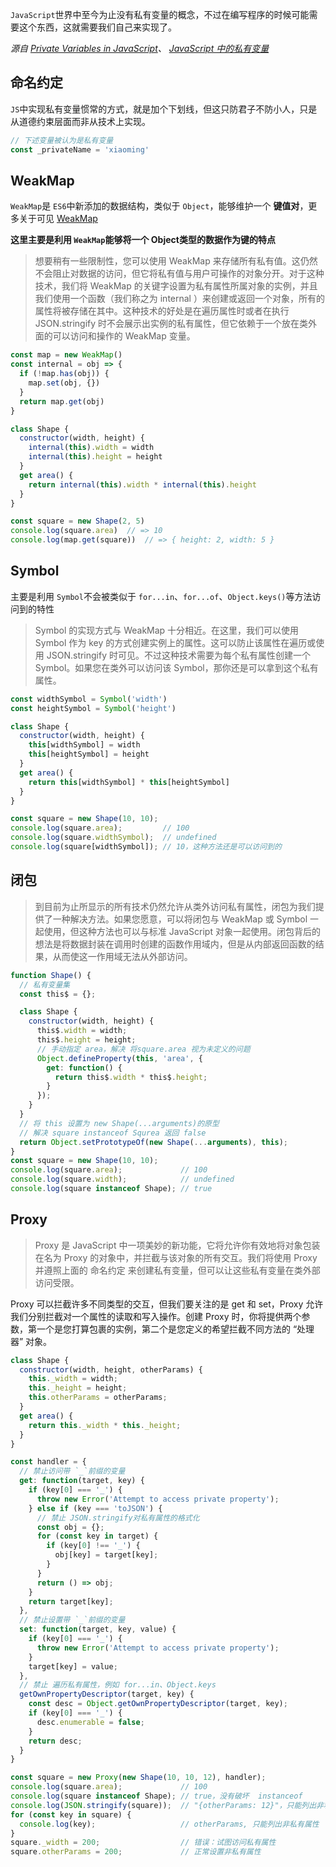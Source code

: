 `JavaScript`世界中至今为止没有私有变量的概念，不过在编写程序的时候可能需要这个东西，这就需要我们自己来实现了。

_源自 [Private Variables in JavaScript](https://marcusnoble.co.uk/2018-02-04-private-variables-in-javascript/)、 [JavaScript 中的私有变量](https://github.com/xitu/gold-miner/blob/master/TODO/private-variables-in-javascript.md)_

## 命名约定

`JS`中实现私有变量惯常的方式，就是加个下划线，但这只防君子不防小人，只是从道德约束层面而非从技术上实现。

```js
// 下述变量被认为是私有变量
const _privateName = 'xiaoming'
```

## WeakMap

`WeakMap`是 `ES6`中新添加的数据结构，类似于 `Object`，能够维护一个 **键值对**，更多关于可见 [WeakMap](http://es6.ruanyifeng.com/#docs/set-map)

**这里主要是利用 `WeakMap`能够将一个 Object类型的数据作为键的特点**

>想要稍有一些限制性，您可以使用 WeakMap 来存储所有私有值。这仍然不会阻止对数据的访问，但它将私有值与用户可操作的对象分开。对于这种技术，我们将 WeakMap 的关键字设置为私有属性所属对象的实例，并且我们使用一个函数（我们称之为 internal ）来创建或返回一个对象，所有的属性将被存储在其中。这种技术的好处是在遍历属性时或者在执行 JSON.stringify 时不会展示出实例的私有属性，但它依赖于一个放在类外面的可以访问和操作的 WeakMap 变量。

```js
const map = new WeakMap()
const internal = obj => {
  if (!map.has(obj)) {
    map.set(obj, {})
  }
  return map.get(obj)
}

class Shape {
  constructor(width, height) {
    internal(this).width = width
    internal(this).height = height
  }
  get area() {
    return internal(this).width * internal(this).height
  }
}

const square = new Shape(2, 5)
console.log(square.area)  // => 10
console.log(map.get(square))  // => { height: 2, width: 5 }
```

## Symbol

主要是利用 `Symbol`不会被类似于 `for...in`、`for...of`、`Object.keys()`等方法访问到的特性

>Symbol 的实现方式与 WeakMap 十分相近。在这里，我们可以使用 Symbol 作为 key 的方式创建实例上的属性。这可以防止该属性在遍历或使用 JSON.stringify 时可见。不过这种技术需要为每个私有属性创建一个 Symbol。如果您在类外可以访问该 Symbol，那你还是可以拿到这个私有属性。

```js
const widthSymbol = Symbol('width')
const heightSymbol = Symbol('height')

class Shape {
  constructor(width, height) {
    this[widthSymbol] = width
    this[heightSymbol] = height
  }
  get area() {
    return this[widthSymbol] * this[heightSymbol]
  }
}

const square = new Shape(10, 10);
console.log(square.area);         // 100
console.log(square.widthSymbol);  // undefined
console.log(square[widthSymbol]); // 10，这种方法还是可以访问到的
```

## 闭包

>到目前为止所显示的所有技术仍然允许从类外访问私有属性，闭包为我们提供了一种解决方法。如果您愿意，可以将闭包与 WeakMap 或 Symbol 一起使用，但这种方法也可以与标准 JavaScript 对象一起使用。闭包背后的想法是将数据封装在调用时创建的函数作用域内，但是从内部返回函数的结果，从而使这一作用域无法从外部访问。

```js
function Shape() {
  // 私有变量集
  const this$ = {};

  class Shape {
    constructor(width, height) {
      this$.width = width;
      this$.height = height;
      // 手动指定 area，解决 将square.area 视为未定义的问题
      Object.defineProperty(this, 'area', {
        get: function() {
          return this$.width * this$.height;
        }
      });
    }
  }
  // 将 this 设置为 new Shape(...arguments)的原型
  // 解决 square instanceof Squrea 返回 false
  return Object.setPrototypeOf(new Shape(...arguments), this);
}
const square = new Shape(10, 10);
console.log(square.area);             // 100
console.log(square.width);            // undefined
console.log(square instanceof Shape); // true
```

## Proxy

>Proxy 是 JavaScript 中一项美妙的新功能，它将允许你有效地将对象包装在名为 Proxy 的对象中，并拦截与该对象的所有交互。我们将使用 Proxy 并遵照上面的 命名约定 来创建私有变量，但可以让这些私有变量在类外部访问受限。

Proxy 可以拦截许多不同类型的交互，但我们要关注的是 get 和 set，Proxy 允许我们分别拦截对一个属性的读取和写入操作。创建 Proxy 时，你将提供两个参数，第一个是您打算包裹的实例，第二个是您定义的希望拦截不同方法的 “处理器” 对象。

```js
class Shape {
  constructor(width, height, otherParams) {
    this._width = width;
    this._height = height;
    this.otherParams = otherParams;
  }
  get area() {
    return this._width * this._height;
  }
}

const handler = {
  // 禁止访问带 `_`前缀的变量
  get: function(target, key) {
    if (key[0] === '_') {
      throw new Error('Attempt to access private property');
    } else if (key === 'toJSON') {
      // 禁止 JSON.stringify对私有属性的格式化
      const obj = {};
      for (const key in target) {
        if (key[0] !== '_') {
          obj[key] = target[key];
        }
      }
      return () => obj;
    }
    return target[key];
  },
  // 禁止设置带 `_`前缀的变量
  set: function(target, key, value) {
    if (key[0] === '_') {
      throw new Error('Attempt to access private property');
    }
    target[key] = value;
  },
  // 禁止 遍历私有属性，例如 for...in、Object.keys
  getOwnPropertyDescriptor(target, key) {
    const desc = Object.getOwnPropertyDescriptor(target, key);
    if (key[0] === '_') {
      desc.enumerable = false;
    }
    return desc;
  }
}

const square = new Proxy(new Shape(10, 10, 12), handler);
console.log(square.area);             // 100
console.log(square instanceof Shape); // true，没有破坏  instanceof
console.log(JSON.stringify(square));  // "{otherParams: 12}"，只能列出非私有属性
for (const key in square) {
  console.log(key);                   // otherParams, 只能列出非私有属性
}
square._width = 200;                  // 错误：试图访问私有属性
square.otherParams = 200;             // 正常设置非私有属性
```